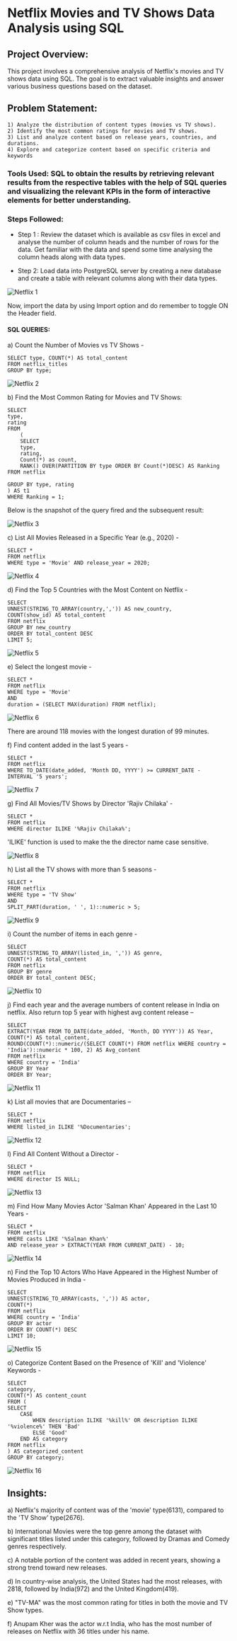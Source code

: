 
# Netflix Movies and TV Shows Data Analysis using SQL

## Project Overview: 

This project involves a comprehensive analysis of Netflix's movies and TV shows data using SQL. The goal is to extract valuable insights and answer various business questions based on the dataset.

## Problem Statement: 

    1) Analyze the distribution of content types (movies vs TV shows).
    2) Identify the most common ratings for movies and TV shows.
    3) List and analyze content based on release years, countries, and durations.
    4) Explore and categorize content based on specific criteria and keywords

### Tools Used: SQL to obtain the results by retrieving relevant results from the respective tables with the help of SQL queries and visualizing the relevant KPIs in the form of interactive elements for better understanding. 

### Steps Followed: 

- Step 1 : Review the dataset which is available as csv files in excel and analyse the number of column heads and the number of rows for the data. Get familiar with the data and spend some time analysing the column heads along with data types.  

- Step 2: Load data into PostgreSQL server by creating a new database and create a table with relevant columns along with their data types.

![Netflix 1](https://github.com/user-attachments/assets/23f57ace-a652-4061-a495-c3a1a12a6f8b)

Now, import the data by using Import option and do remember to toggle ON the Header field. 

#### SQL QUERIES: 

a) Count the Number of Movies vs TV Shows -  

    SELECT type, COUNT(*) AS total_content 
    FROM netflix_titles
    GROUP BY type;


![Netflix 2](https://github.com/user-attachments/assets/1fc08c70-eff2-4df3-acd2-8ca8fb9a3ca0)

b) Find the Most Common Rating for Movies and TV Shows: 


    SELECT
    type,
    rating
    FROM 
        (
        SELECT 
        type, 
        rating, 
        Count(*) as count,
        RANK() OVER(PARTITION BY type ORDER BY Count(*)DESC) AS Ranking
    FROM netflix

    GROUP BY type, rating
    ) AS t1
    WHERE Ranking = 1;

 Below is the snapshot of the query fired and the subsequent result:

![Netflix 3](https://github.com/user-attachments/assets/1a15264c-e161-4ef6-b146-b8010694c991)

c)  List All Movies Released in a Specific Year (e.g., 2020) - 

    SELECT * 
    FROM netflix
    WHERE type = 'Movie' AND release_year = 2020;

![Netflix 4](https://github.com/user-attachments/assets/b5911564-f1bb-49c2-a43a-36bb9b9559ff)

 d) Find the Top 5 Countries with the Most Content on Netflix  - 

    SELECT
	UNNEST(STRING_TO_ARRAY(country,',')) AS new_country,
	COUNT(show_id) AS total_content
	FROM netflix
	GROUP BY new_country
	ORDER BY total_content DESC
    LIMIT 5;

![Netflix 5](https://github.com/user-attachments/assets/63733508-6b14-4d84-b230-c9cc35efc16d)

e) Select the longest movie -
    
    SELECT *
    FROM netflix
    WHERE type = 'Movie'
    AND
    duration = (SELECT MAX(duration) FROM netflix);

![Netflix 6](https://github.com/user-attachments/assets/955bf1c9-f2ef-457c-b78f-fe7eaa26aca4)

There are around 118 movies with the longest duration of 99 minutes. 

f) Find content added in the last 5 years - 

    SELECT *
    FROM netflix
    WHERE TO_DATE(date_added, 'Month DD, YYYY') >= CURRENT_DATE -   INTERVAL '5 years';

![Netflix 7](https://github.com/user-attachments/assets/c9330b0a-aa26-4369-a9a1-c91910d59c87)

g) Find All Movies/TV Shows by Director 'Rajiv Chilaka' -

    SELECT *
    FROM netflix
    WHERE director ILIKE '%Rajiv Chilaka%';

'ILIKE' function is used to make the the director name case sensitive. 

![Netflix 8](https://github.com/user-attachments/assets/da2ecd7e-8202-49ef-9190-eb5d966913ca)


h) List all the TV shows with more than 5 seasons - 

    SELECT *
    FROM netflix
    WHERE type = 'TV Show' 
    AND
    SPLIT_PART(duration, ' ', 1)::numeric > 5;



![Netflix 9](https://github.com/user-attachments/assets/103600e3-c530-4891-8a7b-f81e5492078d)


i) Count the number of items in each genre - 

    SELECT
    UNNEST(STRING_TO_ARRAY(listed_in, ',')) AS genre,
    COUNT(*) AS total_content
    FROM netflix
    GROUP BY genre
    ORDER BY total_content DESC;

![Netflix 10](https://github.com/user-attachments/assets/d2e50c38-b9e7-4a6c-bf5a-f7e1f3876793)

j) Find each year and the average numbers of content release in India on netflix. Also return top 5 year with highest avg content release – 

    SELECT
    EXTRACT(YEAR FROM TO_DATE(date_added, 'Month, DD YYYY')) AS Year,
    COUNT(*) AS total_content,
    ROUND(COUNT(*)::numeric/(SELECT COUNT(*) FROM netflix WHERE country = 'India')::numeric * 100, 2) AS Avg_content 
    FROM netflix
    WHERE country = 'India'
    GROUP BY Year
    ORDER BY Year;

![Netflix 11](https://github.com/user-attachments/assets/1ca9aab4-74ee-41cf-bd3f-a00ecfc3483d)

k) List all movies that are Documentaries –

    SELECT * 
    FROM netflix
    WHERE listed_in ILIKE '%Documentaries'; 

![Netflix 12](https://github.com/user-attachments/assets/a1370bbf-369f-44c1-ba17-18696aec758b)

l) Find All Content Without a Director - 
    
    SELECT * 
    FROM netflix
    WHERE director IS NULL; 

![Netflix 13](https://github.com/user-attachments/assets/e2756681-52d4-4886-a19a-c176969605b5)


m) Find How Many Movies Actor 'Salman Khan' Appeared in the Last 10 Years - 

    SELECT * 
    FROM netflix
    WHERE casts LIKE '%Salman Khan%'
    AND release_year > EXTRACT(YEAR FROM CURRENT_DATE) - 10;


![Netflix 14](https://github.com/user-attachments/assets/ff71f421-6d14-4969-872f-46652146ca51)


n) Find the Top 10 Actors Who Have Appeared in the Highest Number of Movies Produced in India -

    SELECT 
    UNNEST(STRING_TO_ARRAY(casts, ',')) AS actor,
    COUNT(*)
    FROM netflix
    WHERE country = 'India'
    GROUP BY actor
    ORDER BY COUNT(*) DESC
    LIMIT 10;

    

![Netflix 15](https://github.com/user-attachments/assets/18b74aec-81ba-45dc-b4b4-3b8cdf7fd2c4)

o) Categorize Content Based on the Presence of 'Kill' and 'Violence' Keywords - 
  

    SELECT 
    category,
    COUNT(*) AS content_count
    FROM (
    SELECT 
        CASE 
            WHEN description ILIKE '%kill%' OR description ILIKE '%violence%' THEN 'Bad'
            ELSE 'Good'
        END AS category
    FROM netflix
    ) AS categorized_content
    GROUP BY category;

![Netflix 16](https://github.com/user-attachments/assets/d1daf7c2-7591-4791-8521-b40e2e107b43)     

## Insights:

a) Netflix's majority of content was of the 'movie' type(6131), compared to the 'TV Show' type(2676). 

b) International Movies were the top genre among the dataset with significant titles listed under this category, followed by Dramas and Comedy genres respectively. 

c) A notable portion of the content was added in recent years, showing a strong trend toward new releases.

d) In country-wise analysis, the United States had the most releases, with 2818, followed by India(972) and the United Kingdom(419). 

e) "TV-MA" was the most common rating for titles in both the movie and TV Show types. 

f) Anupam Kher was the actor w.r.t India, who has the most number of releases on Netflix with 36 titles under his name. 
